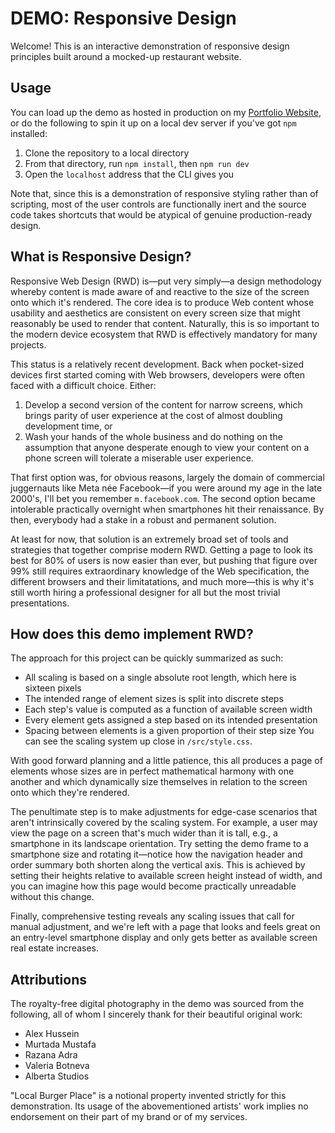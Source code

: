 # DEMO: Responsive Design
Welcome! This is an interactive demonstration of responsive design principles built around a mocked-up restaurant website.
## Usage
You can load up the demo as hosted in production on my [Portfolio Website](https://www.mharryowen.com/lbp_demo/), or do the following to spin it up on a local dev server if you've got `npm` installed:
1. Clone the repository to a local directory
2. From that directory, run `npm install`, then `npm run dev`
3. Open the `localhost` address that the CLI gives you

Note that, since this is a demonstration of responsive styling rather than of scripting, most of the user controls are functionally inert and the source code takes shortcuts that would be atypical of genuine production-ready design.
## What is Responsive Design?
Responsive Web Design (RWD) is—put very simply—a design methodology whereby content is made aware of and reactive to the size of the screen onto which it's rendered. The core idea is to produce Web content whose usability and aesthetics are consistent on every screen size that might reasonably be used to render that content. Naturally, this is so important to the modern device ecosystem that RWD is effectively mandatory for many projects.

This status is a relatively recent development. Back when pocket-sized devices first started coming with Web browsers, developers were often faced with a difficult choice. Either:

1. Develop a second version of the content for narrow screens, which brings parity of user experience at the cost of almost doubling development time, or
2. Wash your hands of the whole business and do nothing on the assumption that anyone desperate enough to view your content on a phone screen will tolerate a miserable user experience.

That first option was, for obvious reasons, largely the domain of commercial juggernauts like Meta née Facebook—if you were around my age in the late 2000's, I'll bet you remember `m.facebook.com`. The second option became intolerable practically overnight when smartphones hit their renaissance. By then, everybody had a stake in a robust and permanent solution.

At least for now, that solution is an extremely broad set of tools and strategies that together comprise modern RWD. Getting a page to look its best for 80% of users is now easier than ever, but pushing that figure over 99% still requires extraordinary knowledge of the Web specification, the different browsers and their limitatations, and much more—this is why it's still worth hiring a professional designer for all but the most trivial presentations.
## How does this demo implement RWD?
The approach for this project can be quickly summarized as such:
- All scaling is based on a single absolute root length, which here is sixteen pixels
- The intended range of element sizes is split into discrete steps
- Each step's value is computed as a function of available screen width
- Every element gets assigned a step based on its intended presentation
- Spacing between elements is a given proportion of their step size
You can see the scaling system up close in `/src/style.css`.

With good forward planning and a little patience, this all produces a page of elements whose sizes are in perfect mathematical harmony with one another and which dynamically size themselves in relation to the screen onto which they're rendered. 

The penultimate step is to make adjustments for edge-case scenarios that aren't intrinsically covered by the scaling system. For example, a user may view the page on a screen that's much wider than it is tall, e.g., a smartphone in its landscape orientation. Try setting the demo frame to a smartphone size and rotating it—notice how the navigation header and order summary both shorten along the vertical axis. This is achieved by setting their heights relative to available screen height instead of width, and you can imagine how this page would become practically unreadable without this change.

Finally, comprehensive testing reveals any scaling issues that call for manual adjustment, and we're left with a page that looks and feels great on an entry-level smartphone display and only gets better as available screen real estate increases.
## Attributions
The royalty-free digital photography in the demo was sourced from the following, all of whom I sincerely thank for their beautiful original work:
- Alex Hussein
- Murtada Mustafa
- Razana Adra
- Valeria Botneva
- Alberta Studios

"Local Burger Place" is a notional property invented strictly for this demonstration. Its usage of the abovementioned artists' work implies no endorsement on their part of my brand or of my services.

